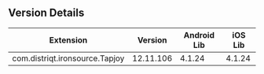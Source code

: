 ## Version Details

| Extension | Version | Android Lib | iOS Lib |
| --- | --- | --- | --- |
| com.distriqt.ironsource.Tapjoy | 12.11.106 | 4.1.24 | 4.1.24 |

